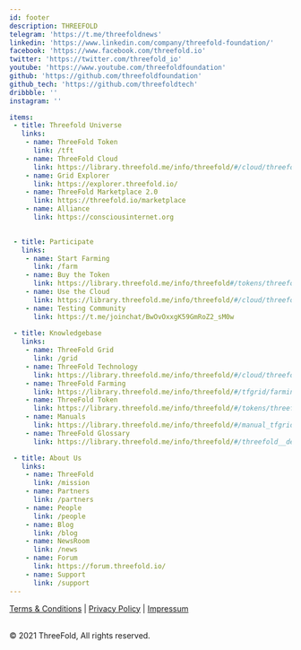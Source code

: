 ```yaml
---
id: footer
description: THREEFOLD
telegram: 'https://t.me/threefoldnews'
linkedin: 'https://www.linkedin.com/company/threefold-foundation/'
facebook: 'https://www.facebook.com/threefold.io'
twitter: 'https://twitter.com/threefold_io'
youtube: 'https://www.youtube.com/threefoldfoundation'
github: 'https://github.com/threefoldfoundation'
github_tech: 'https://github.com/threefoldtech'
dribbble: ''
instagram: ''

items:
 - title: Threefold Universe
   links:
    - name: ThreeFold Token
      link: /tft
    - name: ThreeFold Cloud
      link: https://library.threefold.me/info/threefold/#/cloud/threefold__cloud_home
    - name: Grid Explorer
      link: https://explorer.threefold.io/      
    - name: ThreeFold Marketplace 2.0
      link: https://threefold.io/marketplace
    - name: Alliance
      link: https://consciousinternet.org

        
 - title: Participate
   links:
    - name: Start Farming
      link: /farm
    - name: Buy the Token
      link: https://library.threefold.me/info/threefold#/tokens/threefold__how_to_buy
    - name: Use the Cloud
      link: https://library.threefold.me/info/threefold/#/cloud/threefold__cloud_home
    - name: Testing Community
      link: https://t.me/joinchat/BwOvOxxgK59GmRoZ2_sM0w
 
 - title: Knowledgebase
   links:
    - name: ThreeFold Grid
      link: /grid
    - name: ThreeFold Technology
      link: https://library.threefold.me/info/threefold/#/cloud/threefold__cloud_home
    - name: ThreeFold Farming
      link: https://library.threefold.me/info/threefold/#/tfgrid/farming/threefold__farming_home
    - name: ThreeFold Token
      link: https://library.threefold.me/info/threefold/#/tokens/threefold__tokens_home
    - name: Manuals
      link: https://library.threefold.me/info/threefold/#/manual_tfgrid3/threefold__manual3_home
    - name: ThreeFold Glossary
      link: https://library.threefold.me/info/threefold/#/threefold__definitions_concepts

 - title: About Us
   links:
    - name: ThreeFold
      link: /mission
    - name: Partners
      link: /partners
    - name: People
      link: /people
    - name: Blog
      link: /blog
    - name: NewsRoom
      link: /news
    - name: Forum
      link: https://forum.threefold.io/
    - name: Support
      link: /support
---
```


[Terms & Conditions](https://library.threefold.me/info/legal/#/legal__terms_conditions_websites) | [Privacy Policy](https://library.threefold.me/info/legal/#/legal__privacypolicy) | [Impressum]()

<br/>
&#xA9; 2021 ThreeFold, All rights reserved.
